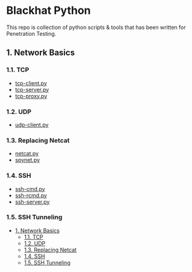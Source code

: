 <h1>Blackhat Python</h1>
This repo is collection of python scripts & tools that has been written for Penetration Testing.

## 1. Network Basics

### 1.1. TCP
* [tcp-client.py](/NetworkBasics/TCP/tcp-client.py)
* [tcp-server.py](/NetworkBasics/TCP/tcp-server.py)
* [tcp-proxy.py](/NetworkBasics/TCP/tcp-proxy.py)

### 1.2. UDP
* [udp-client.py](/NetworkBasics/UDP/udp-client.py)

### 1.3. Replacing Netcat
* [netcat.py](/NetworkBasics/ReplacingNetcat/netcat.py)
* [spynet.py](NetworkBasics/ReplacingNetcat/spynet.py)

### 1.4. SSH
* [ssh-cmd.py](NetworkBasics/SSH/ssh-cmd.py)
* [ssh-rcmd.py](NetworkBasics/SSH/ssh-rcmd.py)
* [ssh-server.py](NetworkBasics/SSH/ssh-server.py)

### 1.5. SSH Tunneling

- [1. Network Basics](#1-network-basics)
  - [1.1. TCP](#11-tcp)
  - [1.2. UDP](#12-udp)
  - [1.3. Replacing Netcat](#13-replacing-netcat)
  - [1.4. SSH](#14-ssh)
  - [1.5. SSH Tunneling](#15-ssh-tunneling)


